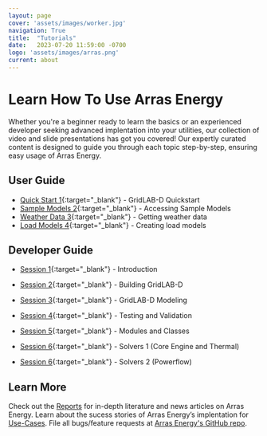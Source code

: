 ```yaml
---
layout: page
cover: 'assets/images/worker.jpg'
navigation: True
title:  "Tutorials"
date:   2023-07-20 11:59:00 -0700
logo: 'assets/images/arras.png'
current: about
---
```


# Learn How To Use Arras Energy 

 Whether you're a beginner ready to learn the basics or an experienced developer seeking advanced implentation into your utilities, our collection of video and slide presentations has got you covered! Our expertly curated content is designed to guide you through each topic step-by-step, ensuring easy usage of Arras Energy.

## User Guide
- [Quick Start 1](http://tutorials.gridlabd.us/){:target="_blank"} - GridLAB-D Quickstart
- [Sample Models 2](http://tutorials.gridlabd.us/user/samplemodels.mp4){:target="_blank"} - Accessing Sample Models
- [Weather Data 3](http://tutorials.gridlabd.us/user/weatherdata.mp4){:target="_blank"} - Getting weather data
- [Load Models 4](http://tutorials.gridlabd.us/user/loadmodels.mp4){:target="_blank"} - Creating load models

## Developer Guide

- [Session 1](http://tutorials.gridlabd.us/developer/session1.mp4){:target="_blank"} - Introduction 
- [Session 2](http://tutorials.gridlabd.us/developer/session2.mp4){:target="_blank"} - Building GridLAB-D 
- [Session 3](http://tutorials.gridlabd.us/developer/session3.mp4){:target="_blank"} - GridLAB-D Modeling 
- [Session 4](http://tutorials.gridlabd.us/developer/session4.mp4){:target="_blank"} - Testing and Validation
- [Session 5](http://tutorials.gridlabd.us/developer/session5.mp4){:target="_blank"} - Modules and Classes

- [Session 6](http://tutorials.gridlabd.us/developer/session6-1.mp4){:target="_blank"} - Solvers 1 (Core Engine and Thermal)
- [Session 6](http://tutorials.gridlabd.us/developer/session6-2.mp4){:target="_blank"} - Solvers 2 (Powerflow)

## Learn More
Check out the [Reports](https://arras-energy.github.io/static-website/literature/) for in-depth literature and news articles on Arras Energy. Learn about the sucess stories of Arras Energy’s implentation for [Use-Cases](https://arras-energy.github.io/static-website/use-cases/). File all bugs/feature requests at [Arras Energy's GitHub repo](https://github.com/arras-energy).

[Tutorials]:  https://arras-energy.github.io/static-website/tutorials/
[Reports]:   https://arras-energy.github.io/static-website/literature/ 
[Use-Cases]:  https://arras-energy.github.io/static-website/use-cases/ 
[Arras Energy's GitHub repo]: https://github.com/arras-energy
